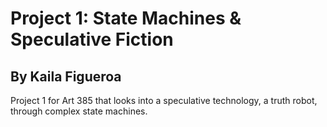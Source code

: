 # Project 1: State Machines & Speculative Fiction

## By Kaila Figueroa

Project 1 for Art 385 that looks into a speculative technology, a truth robot, through complex state machines.